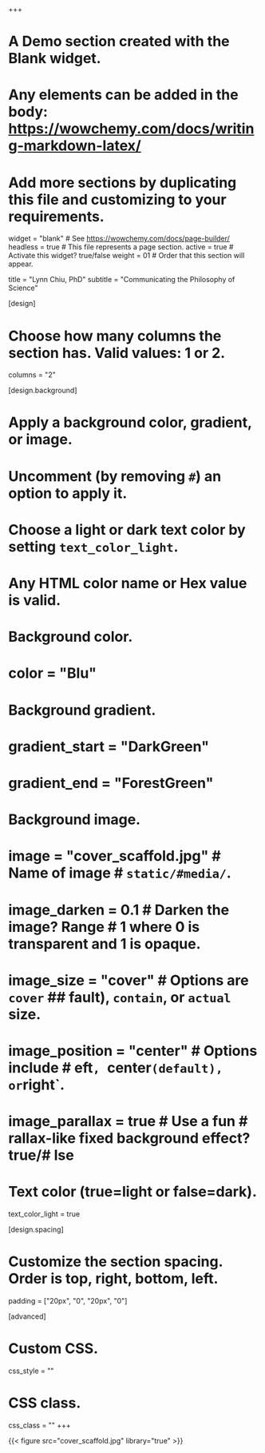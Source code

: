 +++
# A Demo section created with the Blank widget.
# Any elements can be added in the body: https://wowchemy.com/docs/writing-markdown-latex/
# Add more sections by duplicating this file and customizing to your requirements.

widget = "blank"  # See https://wowchemy.com/docs/page-builder/
headless = true  # This file represents a page section.
active = true  # Activate this widget? true/false
weight = 01  # Order that this section will appear.

title = "Lynn Chiu, PhD"
subtitle = "Communicating the Philosophy of Science"

[design]
  # Choose how many columns the section has. Valid values: 1 or 2.
  columns = "2"

[design.background]
  # Apply a background color, gradient, or image.
  #   Uncomment (by removing `#`) an option to apply it.
  #   Choose a light or dark text color by setting `text_color_light`.
  #   Any HTML color name or Hex value is valid.

  # Background color.
 # color = "Blu"

  # Background gradient.
 # gradient_start = "DarkGreen"
 # gradient_end = "ForestGreen"

  # Background image.
# image = "cover_scaffold.jpg"  # Name of image # `static/#media/`.
# image_darken = 0.1  # Darken the image? Range # 1 where 0 is transparent and 1 is opaque.
# image_size = "cover"  #  Options are `cover` ## fault), `contain`, or `actual` size.
# image_position = "center"  # Options include # eft`, `center` (default), or `right`.
# image_parallax = true  # Use a fun # rallax-like fixed background effect? true/# lse

  # Text color (true=light or false=dark).
  text_color_light = true

[design.spacing]
  # Customize the section spacing. Order is top, right, bottom, left.
  padding = ["20px", "0", "20px", "0"]

[advanced]
 # Custom CSS.
 css_style = ""

 # CSS class.
 css_class = ""
+++

{{< figure src="cover_scaffold.jpg" library="true" >}}